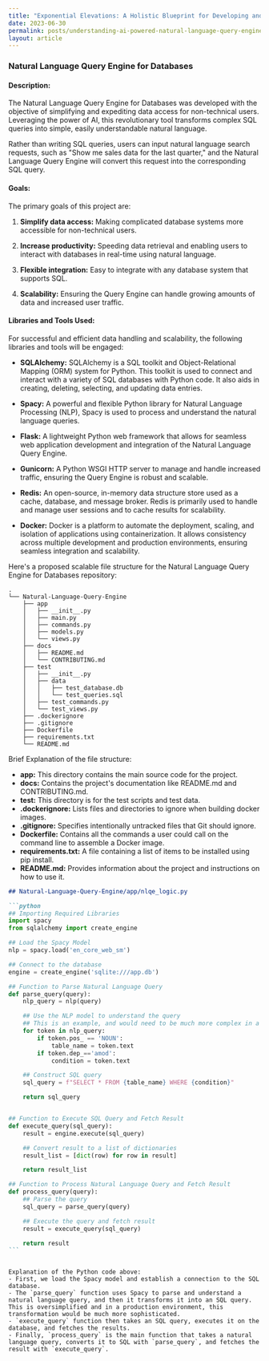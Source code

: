 ```yaml
---
title: "Exponential Elevations: A Holistic Blueprint for Developing and Scaling an AI-Powered Natural Language Query Engine for Superior Data Handling and High Volume User Accessibility"
date: 2023-06-30
permalink: posts/understanding-ai-powered-natural-language-query-engine-for-databases
layout: article
---
```


### Natural Language Query Engine for Databases

#### Description:

The Natural Language Query Engine for Databases was developed with the objective of simplifying and expediting data access for non-technical users. Leveraging the power of AI, this revolutionary tool transforms complex SQL queries into simple, easily understandable natural language.

Rather than writing SQL queries, users can input natural language search requests, such as "Show me sales data for the last quarter," and the Natural Language Query Engine will convert this request into the corresponding SQL query.

#### Goals:

The primary goals of this project are:

1. **Simplify data access:** Making complicated database systems more accessible for non-technical users.

2. **Increase productivity:** Speeding data retrieval and enabling users to interact with databases in real-time using natural language.

3. **Flexible integration:** Easy to integrate with any database system that supports SQL.

4. **Scalability:** Ensuring the Query Engine can handle growing amounts of data and increased user traffic.

#### Libraries and Tools Used:

For successful and efficient data handling and scalability, the following libraries and tools will be engaged:

- **SQLAlchemy:** SQLAlchemy is a SQL toolkit and Object-Relational Mapping (ORM) system for Python. This toolkit is used to connect and interact with a variety of SQL databases with Python code. It also aids in creating, deleting, selecting, and updating data entries.

- **Spacy:** A powerful and flexible Python library for Natural Language Processing (NLP), Spacy is used to process and understand the natural language queries.

- **Flask:** A lightweight Python web framework that allows for seamless web application development and integration of the Natural Language Query Engine.

- **Gunicorn:** A Python WSGI HTTP server to manage and handle increased traffic, ensuring the Query Engine is robust and scalable.

- **Redis:** An open-source, in-memory data structure store used as a cache, database, and message broker. Redis is primarily used to handle and manage user sessions and to cache results for scalability.

- **Docker:** Docker is a platform to automate the deployment, scaling, and isolation of applications using containerization. It allows consistency across multiple development and production environments, ensuring seamless integration and scalability.

Here's a proposed scalable file structure for the Natural Language Query Engine for Databases repository:

```
.
└── Natural-Language-Query-Engine
    ├── app
    │   ├── __init__.py
    │   ├── main.py
    │   ├── commands.py
    │   ├── models.py
    │   └── views.py
    ├── docs
    │   ├── README.md
    │   └── CONTRIBUTING.md
    ├── test
    │   ├── __init__.py
    │   ├── data
    │   │   ├── test_database.db
    │   │   └── test_queries.sql
    │   ├── test_commands.py
    │   └── test_views.py
    ├── .dockerignore
    ├── .gitignore
    ├── Dockerfile
    ├── requirements.txt
    └── README.md
```

Brief Explanation of the file structure:

- **app:** This directory contains the main source code for the project.
- **docs:** Contains the project's documentation like README.md and CONTRIBUTING.md.
- **test:** This directory is for the test scripts and test data.
- **.dockerignore:** Lists files and directories to ignore when building docker images.
- **.gitignore:** Specifies intentionally untracked files that Git should ignore.
- **Dockerfile:** Contains all the commands a user could call on the command line to assemble a Docker image.
- **requirements.txt:** A file containing a list of items to be installed using pip install.
- **README.md:** Provides information about the project and instructions on how to use it.

````markdown
## Natural-Language-Query-Engine/app/nlqe_logic.py

```python
## Importing Required Libraries
import spacy
from sqlalchemy import create_engine

## Load the Spacy Model
nlp = spacy.load('en_core_web_sm')

## Connect to the database
engine = create_engine('sqlite:///app.db')

## Function to Parse Natural Language Query
def parse_query(query):
    nlp_query = nlp(query)

    ## Use the NLP model to understand the query
    ## This is an example, and would need to be much more complex in a real application
    for token in nlp_query:
        if token.pos_ == 'NOUN':
            table_name = token.text
        if token.dep_=='amod':
            condition = token.text

    ## Construct SQL query
    sql_query = f"SELECT * FROM {table_name} WHERE {condition}"

    return sql_query


## Function to Execute SQL Query and Fetch Result
def execute_query(sql_query):
    result = engine.execute(sql_query)

    ## Convert result to a list of dictionaries
    result_list = [dict(row) for row in result]

    return result_list

## Function to Process Natural Language Query and Fetch Result
def process_query(query):
    ## Parse the query
    sql_query = parse_query(query)

    ## Execute the query and fetch result
    result = execute_query(sql_query)

    return result
```
````

```

Explanation of the Python code above:
- First, we load the Spacy model and establish a connection to the SQL database.
- The `parse_query` function uses Spacy to parse and understand a natural language query, and then it transforms it into an SQL query. This is oversimplified and in a production environment, this transformation would be much more sophisticated.
- `execute_query` function then takes an SQL query, executes it on the database, and fetches the results.
- Finally, `process_query` is the main function that takes a natural language query, converts it to SQL with `parse_query`, and fetches the result with `execute_query`.
```
